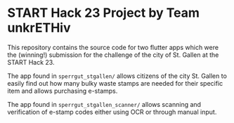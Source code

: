 # START Hack 23 Project by Team unkrETHiv

This repository contains the source code for two flutter apps which were the (winning!) submission for the challenge of the city of St. Gallen at the START Hack 23.

The app found in `sperrgut_stgallen/` allows citizens of the city St. Gallen to easily find out how many bulky waste stamps are needed for their specific item and allows purchasing e-stamps.

The app found in `sperrgut_stgallen_scanner/` allows scanning and verification of e-stamp codes either using OCR or through manual input.
